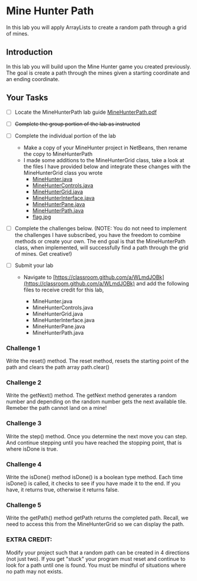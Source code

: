 # Mine Hunter Path

In this lab you will apply ArrayLists to create a random path through a grid of mines. 

## Introduction
In this lab you will build upon the Mine Hunter game you created previously.  The goal is create a path through the mines given a starting coordinate and an ending coordinate.

## Your Tasks

- [ ] Locate the MineHunterPath lab guide [MineHunterPath.pdf](../../labs/MineHunterPath/MineHunterPath.pdf)

- [ ] ~~Complete the group portion of the lab as instructed~~

- [ ] Complete the individual portion of the lab

	* Make a copy of your MineHunter project in NetBeans, then rename the copy to MineHunterPath
	* I made some additions to the MineHunterGrid class, take a look at the files I have provided below and integrate these changes with the MineHunterGrid class you wrote
		- [MineHunter.java](../../labs/MineHunterPath/mineHunterPath/MineHunter.java)
		- [MineHunterControls.java](../../labs/MineHunterPath/mineHunterPath/MineHunterControls.java)
		- [MineHunterGrid.java](../../labs/MineHunterPath/mineHunterPath/MineHunterGrid.java)
		- [MineHunterInterface.java](../../labs/MineHunterPath/mineHunterPath/MineHunterInterface.java)
		- [MineHunterPane.java](../../labs/MineHunterPath/mineHunterPath/MineHunterPane.java)
		- [MineHunterPath.java](../../labs/MineHunterPath/mineHunterPath/MineHunterPath.java)
		- [flag.jpg](https://github.com/hpluska/APCompSciA/blob/master/labs/MineHunterPath/images/flag.jpg)

- [ ] Complete the challenges below. (NOTE:  You do not need to implement the challenges I have subscribed, you have the freedom to combine methods or create your own. The end goal is that the MineHunterPath class, when implemented, will successfully find a path through the grid of mines. Get creative!)

- [ ] Submit your lab

    * Navigate to [https://classroom.github.com/a/WLmdJOBk](https://classroom.github.com/a/WLmdJOBk) and add the following files to receive credit for this lab, 

		- MineHunter.java
		- MineHunterControls.java
		- MineHunterGrid.java
		- MineHunterInterface.java
		- MineHunterPane.java
		- MineHunterPath.java

### Challenge 1
Write the reset() method. The reset method, resets the starting point of the path and clears the path array path.clear()

### Challenge 2
Write the getNext() method. The getNext method generates a random number and depending on the random number gets the next available tile.  Remeber the path cannot land on a mine!

### Challenge 3
Write the step() method.  Once you determine the next move you can step.  And continue stepping until you have reached the stopping point, that is where isDone is true. 

### Challenge 4
Write the isDone() method isDone() is a boolean type method.   Each time isDone() is called, it checks to see if you have made it to the end.  If you have, it returns true, otherwise it returns false.

### Challenge 5
Write the getPath() method getPath returns the completed path.  Recall, we need to access this from the MineHunterGrid so we can display the path. 

### EXTRA CREDIT: 
Modify your project such that a random path can be created in 4 directions (not just two).  If you get "stuck" your program must reset and continue to look for a path until one is found.  You must be mindful of situations where no path may not exists.  

